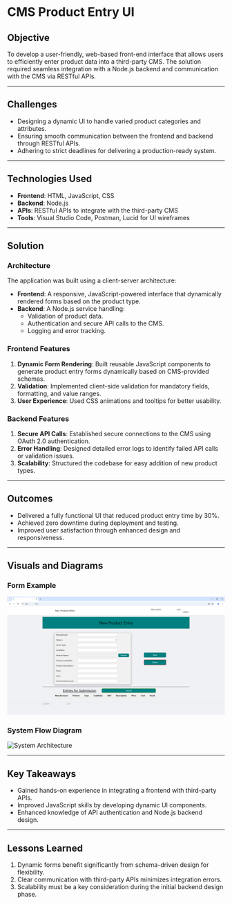 # CMS Product Entry UI

## Objective
To develop a user-friendly, web-based front-end interface that allows users to efficiently enter product data into a third-party CMS. The solution required seamless integration with a Node.js backend and communication with the CMS via RESTful APIs.

---

## Challenges
- Designing a dynamic UI to handle varied product categories and attributes.
- Ensuring smooth communication between the frontend and backend through RESTful APIs.
- Adhering to strict deadlines for delivering a production-ready system.

---

## Technologies Used
- **Frontend**: HTML, JavaScript, CSS
- **Backend**: Node.js
- **APIs**: RESTful APIs to integrate with the third-party CMS
- **Tools**: Visual Studio Code, Postman, Lucid for UI wireframes

---

## Solution

### **Architecture**
The application was built using a client-server architecture:
- **Frontend**: A responsive, JavaScript-powered interface that dynamically rendered forms based on the product type.
- **Backend**: A Node.js service handling:
  - Validation of product data.
  - Authentication and secure API calls to the CMS.
  - Logging and error tracking.

### **Frontend Features**
1. **Dynamic Form Rendering**: Built reusable JavaScript components to generate product entry forms dynamically based on CMS-provided schemas.
2. **Validation**: Implemented client-side validation for mandatory fields, formatting, and value ranges.
3. **User Experience**: Used CSS animations and tooltips for better usability.

### **Backend Features**
1. **Secure API Calls**: Established secure connections to the CMS using OAuth 2.0 authentication.
2. **Error Handling**: Designed detailed error logs to identify failed API calls or validation issues.
3. **Scalability**: Structured the codebase for easy addition of new product types.

---

## Outcomes
- Delivered a fully functional UI that reduced product entry time by 30%.
- Achieved zero downtime during deployment and testing.
- Improved user satisfaction through enhanced design and responsiveness.

---

## Visuals and Diagrams
### **Form Example**
![Form Example](../media/cms-ui-screenshot.png)

### **System Flow Diagram**
![System Architecture](../media/cms-ui-architecture.png)

---

## Key Takeaways
- Gained hands-on experience in integrating a frontend with third-party APIs.
- Improved JavaScript skills by developing dynamic UI components.
- Enhanced knowledge of API authentication and Node.js backend design.

---

## Lessons Learned
1. Dynamic forms benefit significantly from schema-driven design for flexibility.
2. Clear communication with third-party APIs minimizes integration errors.
3. Scalability must be a key consideration during the initial backend design phase.

